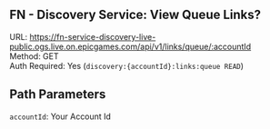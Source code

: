 ## FN - Discovery Service: View Queue Links?

URL: https://fn-service-discovery-live-public.ogs.live.on.epicgames.com/api/v1/links/queue/:accountId \
Method: GET \
Auth Required: Yes (`discovery:{accountId}:links:queue READ`)

## Path Parameters

`accountId`: Your Account Id
